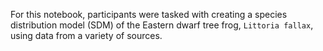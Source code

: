 For this notebook, participants were tasked with creating a species distribution model (SDM) of the Eastern dwarf tree frog, `Littoria fallax`, using data from a variety of sources.
